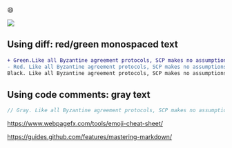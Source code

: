 :smile:    

![](http://i.imgur.com/Ssfp7.gif)  
  
## Using diff: red/green monospaced text
```diff
+ Green.Like all Byzantine agreement protocols, SCP makes no assumptions about the rational behavior of attackers.
- Red. Like all Byzantine agreement protocols, SCP makes no assumptions about the rational behavior of attackers.
Black. Like all Byzantine agreement protocols, SCP makes no assumptions about the rational behavior of attackers.
```

## Using code comments: gray text
```js
// Gray. Like all Byzantine agreement protocols, SCP makes no assumptions about the rational behavior of attackers.
```

https://www.webpagefx.com/tools/emoji-cheat-sheet/

https://guides.github.com/features/mastering-markdown/

